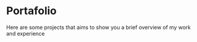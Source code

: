 # Portafolio
Here are some projects that aims to show you a brief overview of my work and experience

